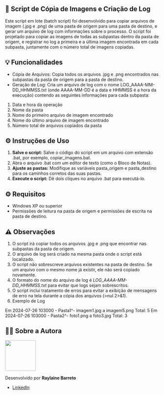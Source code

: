 ## 📌 Script de Cópia de Imagens e Criação de Log

Este script em lote (batch script) foi desenvolvido para copiar arquivos de imagem (.jpg e .png) de uma pasta de origem para uma pasta de destino, e gerar um arquivo de log com informações sobre o processo. 
O script foi projetado para copiar as imagens de todas as subpastas dentro da pasta de origem, e registrar no log a primeira e a última imagem encontrada em cada subpasta, juntamente com o número total de imagens copiadas.

## 💡 Funcionalidades

* Cópia de Arquivos: Copia todos os arquivos .jpg e .png encontrados nas subpastas da pasta de origem para a pasta de destino.
* Geração de Log: Cria um arquivo de log com o nome LOG_AAAA-MM-DD_HHMMSS.txt (onde AAAA-MM-DD é a data e HHMMSS é a hora da execução) contendo as seguintes informações para cada subpasta:
1. Data e hora da operação
2. Nome da pasta
3. Nome do primeiro arquivo de imagem encontrado
4. Nome do último arquivo de imagem encontrado
5. Número total de arquivos copiados da pasta

## ⚙️ Instruções de Uso

1. **Salve o script:** Salve o código do script em um arquivo com extensão .bat, por exemplo, copiar_imagens.bat.
2. Abra o arquivo .bat com um editor de texto (como o Bloco de Notas).
3. **Ajuste as pastas:** Modifique as variáveis pasta_origem e pasta_destino para os caminhos corretos das suas pastas.
5. **Execute o script:** Dê dois cliques no arquivo .bat para executá-lo.

## ⚙️ Requisitos

* Windows XP ou superior
* Permissões de leitura na pasta de origem e permissões de escrita na pasta de destino.

## ⚠️ Observações

1. O script irá copiar todos os arquivos .jpg e .png que encontrar nas subpastas da pasta de origem.
2. O arquivo de log será criado na mesma pasta onde o script está localizado.
3. O script não sobrescreve arquivos existentes na pasta de destino. Se um arquivo com o mesmo nome já existir, ele não será copiado novamente.
4. O formato do nome do arquivo de log é *LOG_AAAA-MM-DD_HHMMSS.txt* para evitar que logs sejam sobrescritos.
5. O script inclui tratamento de erros para evitar a exibição de mensagens de erro na tela durante a cópia dos arquivos (>nul 2>&1).
6. Exemplo de Log

Em 2024-07-26 103000 - Pasta1^- imagem1.jpg a imagem5.png Total: 5
Em 2024-07-26 103000 - Pasta2^- foto1.png a foto3.jpg Total: 3


## 👩‍💻 Sobre a Autora

<img src="https://avatars.githubusercontent.com/u/180755020?v=4" height="100"/>

Desenvolvido por **Raylaine Barreto** 

- [LinkedIn](https://www.linkedin.com/in/raylaine-barreto)
